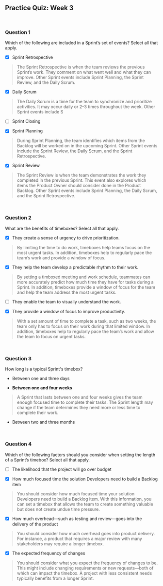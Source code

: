 ## Practice Quiz: Week 3

<br>

### Question 1

Which of the following are included in a Sprint’s set of events? Select all that apply.

+ [x] Sprint Retrospective

> The Sprint Retrospective is when the team reviews the previous Sprint’s work. They comment on what went well and what they can improve. Other Sprint events include Sprint Planning, the Sprint Review, and the Daily Scrum.

+ [x] Daily Scrum

> The Daily Scrum is a time for the team to synchronize and prioritize activities. It may occur daily or 2–3 times throughout the week. Other Sprint events include S

+ [ ] Sprint Closing

+ [x] Sprint Planning

> During Sprint Planning, the team identifies which items from the Backlog will be worked on in the upcoming Sprint. Other Sprint events include the Sprint Review, the Daily Scrum, and the Sprint Retrospective.

+ [x] Sprint Review

> The Sprint Review is when the team demonstrates the work they completed in the previous Sprint. This event also explores which items the Product Owner should consider done in the Product Backlog. Other Sprint events include Sprint Planning, the Daily Scrum, and the Sprint Retrospective.

<br>

### Question 2

What are the benefits of timeboxes? Select all that apply.

+ [x] They create a sense of urgency to drive prioritization.

> By limiting the time to do work, timeboxes help teams focus on the most urgent tasks. In addition, timeboxes help to regularly pace the team’s work and provide a window of focus.

+ [x] They help the team develop a predictable rhythm to their work.

> By setting a timboxed meeting and work schedule, teammates can more accurately predict how much time they have for tasks during a Sprint. In addition, timeboxes provide a window of focus for the team and help the team address the most urgent tasks.

+ [ ] They enable the team to visually understand the work.

+ [x] They provide a window of focus to improve productivity.

> With a set amount of time to complete a task, such as two weeks, the team only has to focus on their work during that limited window. In addition, timeboxes help to regularly pace the team’s work and allow the team to focus on urgent tasks.

<br>

### Question 3

How long is a typical Sprint's timebox?

- Between one and three days

- **Between one and four weeks**

> A Sprint that lasts between one and four weeks gives the team enough focused time to complete their tasks. The Sprint length may change if the team determines they need more or less time to complete their work.

- Between two and three months

<br>

### Question 4

Which of the following factors should you consider when setting the length of a Sprint’s timebox? Select all that apply.

+ [ ] The likelihood that the project will go over budget

+ [x] How much focused time the solution Developers need to build a Backlog item

> You should consider how much focused time your solution Developers need to build a Backlog item. With this information, you can set a timebox that allows the team to create something valuable but does not create undue time pressure.

+ [x] How much overhead—such as testing and review—goes into the delivery of the product

> You should consider how much overhead goes into product delivery. For instance, a product that requires a major review with many stakeholders may require a longer timebox.

+ [x] The expected frequency of changes

> You should consider what you expect the frequency of changes to be. This might include changing requirements or new requests—both of which can impact the timebox. A project with less consistent needs typically benefits from a longer Sprint.
